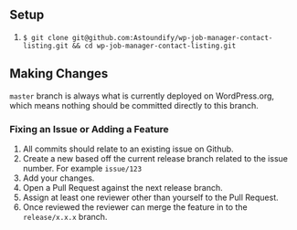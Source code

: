 ## Setup

1. `$ git clone git@github.com:Astoundify/wp-job-manager-contact-listing.git && cd wp-job-manager-contact-listing.git`

## Making Changes

`master` branch is always what is currently deployed on WordPress.org, which means nothing should be committed directly to this branch.

### Fixing an Issue or Adding a Feature

1. All commits should relate to an existing issue on Github.
2. Create a new based off the current release branch related to the issue number. For example `issue/123`
3. Add your changes.
4. Open a Pull Request against the next release branch.
5. Assign at least one reviewer other than yourself to the Pull Request.
6. Once reviewed the reviewer can merge the feature in to the `release/x.x.x` branch.
